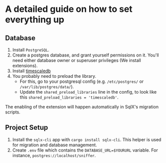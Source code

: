 # A detailed guide on how to set everything up

## Database

1. Install `PostgreSQL`.
2. Create a postgres database, and grant yourself permissions on it.
    You'll need either database owner or superuser privileges (We install extensions).
3. Install [timescaledb](https://timescale.com)
4. You probably need to preload the library.
    * For this, go to your postgresql config (e.g. `/etc/postgres/` or `/var/lib/postgres/data/`).
    * Update the `shared_preload_libraries` line in the config, to look like this `shared_preload_libraries = 'timescaledb'`.

The enabling of the extension will happen automatically in SqlX's migration scripts.

## Project Setup

1. Install the `sqlx-cli` app with `cargo install sqlx-cli`.
    This helper is used for migration and database management.
2. Create `.env` file which contains the `DATABASE_URL=$YOURURL` variable.
    For instance, `postgres://localhost/sniffer`.
